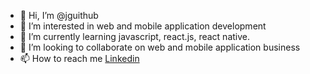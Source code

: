 - 👋 Hi, I’m @jguithub
- 👀 I’m interested in web and mobile application development  
- 🌱 I’m currently learning javascript, react.js, react native.
- 💞️ I’m looking to collaborate on web and mobile application business
- 📫 How to reach me [Linkedin](https://www.linkedin.com/in/juan-javier-r-114a3318a/)
